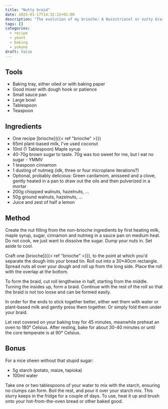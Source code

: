```yaml
---
title: "Nutty braid"
date: 2025-01-17T14:32:22+01:00
description: "The evolution of my brioche: A Nussstriezel or nutty braid!"
tags: []
categories:
  - recipe
  - yeast
  - baking
  - yukone
draft: false
---
```


## Tools

- Baking tray, either oiled or with baking paper
- Good mixer with dough hook or patience
- Small sauce pan
- Large bowl
- Tablespoon
- Teaspoon

## Ingredients

- One recipe [brioche]({{< ref "brioche" >}})
- 65ml plant-based milk, I've used coconut
- 10ml (1 Tablespoon) Maple syrup
- 40-70g brown sugar to taste. 70g was too sweet for me, but I eat no sugar - YMMV
- 1 teaspoon cinnamon
- 1 dusting of nutmeg (idk, three or four microplane iterations?)
- Optional, probably delicious: Green cardamom, anisseed and a clove, gently heated in a pan to draw out the oils and then pulverized in a mortar
- 200g chopped walnuts, hazelnuts, ...
- 50g ground walnuts, hazelnuts, ...
- Juice and zest of half a lemon

## Method

Create the nut filling from the non-brioche ingredients by first heating milk, maple syrup, sugar, cinnamon and nutmeg in a
sauce pan on medium heat. Do not cook, we just want to dissolve the sugar. Dump your nuts in. Set aside to cool.

Craft one [brioche]({{< ref "brioche" >}}), to the point at which you'd separate the dough into your bread tin. Roll out into a 30*40cm rectangle. Spread nuts all over your
dough and roll up from the long side. Place the roll with the overlap at the bottom.

To form the braid, cut roll lengthwise in half, starting from the middle. Turning the
insides up, form a braid. Continue with the rest of the roll so that the braid is not
too loose and can be formed easily.

In order for the ends to stick together better, either wet them with water or plant-based milk and gently press them together. Or simply fold them under your braid.

Let rest covered on your baking tray for 45 minutes, meanwhile preheat an oven to 180° Celsius. After resting, bake for about 30-40 minutes or until the core temperate is at 90° Celsius.

## Bonus

For a nice sheen without that stupid sugar:

- 5g starch (potato, maize, tapioka)
- 100ml water

Take one or two tablespoons of your water to mix with the starch, ensuring no clumps
can form. Boil the rest, and pour it over your starch mix. This slurry keeps in the fridge for a couple of days. To use, heat it up and brush onto your hot-from-the-oven
bread or other baked good.